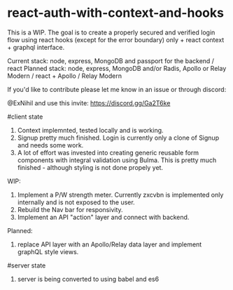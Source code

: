 # react-auth-with-context-and-hooks

This is a WIP. The goal is to create a properly secured and verified login flow using react hooks (except for the error boundary) only + react context + graphql interface.

Current stack: node, express, MongoDB and passport for the backend / react
Planned stack: node, express, MongoDB and/or Radis, Apollo or Relay Modern / react + Apollo / Relay Modern

If you'd like to contribute please let me know in an issue or through discord:

@ExNihil and use this invite: https://discord.gg/Ga2T6ke

#client state

1. Context implemnted, tested locally and is working.
2. Signup pretty much finished. Login is currently only a clone of Signup and needs some work.
3. A lot of effort was invested into creating generic reusable form components with integral validation using Bulma. This is pretty much finished - although styling is not done propely yet.

WIP:

1. Implement a P/W strength meter. Currently zxcvbn is implemented only internally and is not exposed to the user.
2. Rebuild the Nav bar for responsivity.
3. Implement an API "action" layer and connect with backend.

Planned:

1. replace API layer with an Apollo/Relay data layer and implement graphQL style views.

#server state

1. server is being converted to using babel and es6

